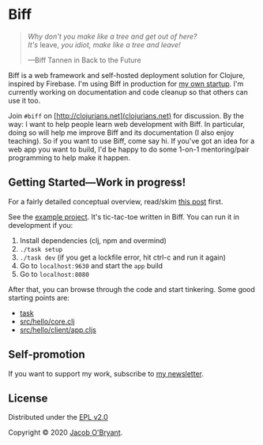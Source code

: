 # Biff

> *Why don't you make like a tree and get out of here?*<br>
> *It's* leave, *you idiot, make like a tree and leave!*
>
> &mdash;Biff Tannen in Back to the Future

Biff is a web framework and self-hosted deployment solution for Clojure,
inspired by Firebase. I'm
using Biff in production for [my own startup](https://findka.com). I'm
currently working on documentation and code cleanup so that others can use it
too.

Join `#biff` on [http://clojurians.net](clojurians.net) for discussion. By the way: I want to help people learn web development with Biff.
In particular, doing so will help me improve Biff and its documentation (I also
enjoy teaching). So if you want to use Biff,
come say hi. If you've got an idea for a web app you want to build, I'd be happy to do some 1-on-1
mentoring/pair programming to help make it happen.

## Getting Started&mdash;Work in progress!

For a fairly detailed conceptual overview, read/skim [this post](https://findka.com/blog/migrating-to-biff/) first.

See the [example project](example/). It's tic-tac-toe written in Biff. You can run it in
development if you:

1. Install dependencies (clj, npm and overmind)
2. `./task setup`
3. `./task dev` (if you get a lockfile error, hit ctrl-c and run it again)
4. Go to `localhost:9630` and start the `app` build
5. Go to `localhost:8080`

After that, you can browse through the code and start tinkering. Some good starting points are:

 - [task](/example/task)
 - [src/hello/core.clj](/example/src/hello/core.clj)
 - [src/hello/client/app.cljs](/example/src/hello/client/app.cljs)

<!--
### New project template

Make a new directory for your app. Put the following in `deps.edn`:

```clojure
{:deps
 {github-jacobobryant/biff
  {:git/url "https://github.com/jacobobryant/biff"
   :tag "HEAD"}}}
```
Then run `clj -Sresolve-tags` to add Biff's latest commit sha to deps.edn.

Now put this in `src/hello/core.clj`:

```clojure
(ns ^:biff hello.core)

(defn start-hello [sys]
  (println "Hello starting")
  (-> sys
    (assoc :foo 3)
    (update :trident.system/stop conj #(println "Hello stopping"))))

(def components
  [{:name :hello/core
    :requires [:biff/init]
    :start start-hello}])
```

Run `clj -m biff.core`. You should get output like this:
```bash
$ clj -m biff.core
23:05:19.763 [main] INFO  crux.hash.jnr - unknown
23:05:19.770 [main] INFO  crux.hash - Using libgcrypt for ID hashing.
23:05:33.716 [main] DEBUG org.jboss.logging - Logging Provider: org.jboss.logging.Slf4jLoggerProvider
Starting :biff.core/toggle-nrepl :biff/init :biff/console :biff/web-server :hello/core
23:05:35.090 INFO  [org.projectodd.wunderboss.web.Web] (main) Registered web context /
Hello starting
System started.
```

From your editor, connect to nrepl on port 7888 and evaluate the following:
```clojure
(:foo @biff.core/system)
=> 3

(biff.util/stop-system @biff.core/system)
=> Hello stopping
=> nil
```

In `src/hello/core.clj`, change `"Hello starting"` to `"Hello again"`. Save the
file and then evaluate `(biff.core/refresh)`.

See [Plugins and config](https://findka.com/blog/migrating-to-biff/#plugins-and-config).

### HTTP routes

 -->



<!--

Biff is a package manager for self-hosted Clojure web apps.

## It's a what?

Biff is a Clojure program that you install on your own virtual private server
(I use DigitalOcean). It provides a web interface with which you can install
Biff apps directly from Github (any repo tagged with the `clj-biff` topic). You
can test it out locally right now by cloning this repo and running
`./template/start-biff.sh`.  (The default admin password is `hey`).

*Biff apps?*

Precisely. Apps are installed by adding them as a git dependency to Biff's
deps.edn file. Biff includes a simple plugin system which makes the apps
discoverable once they're on the classpath. All the apps run in the same JVM
process.

In fact, the core of Biff is just that plugin system, less than 30 lines of
code. Everything else is pluggable. The package manager is itself a Biff app,
though I've bundled it with Biff core for convenience.

## Usage

WIP, come back later.

<!- -
See [How to write a Biff app](/docs/how-to-write-a-biff-app.md).

To install Biff on a DigitalOcean droplet:

1. Create an Ubuntu 18.04 droplet.
2. Point a domain at it (e.g. biff.yourwebsite.com).
3. SSH into the droplet (as root).
4. Clone this repository.
5. Run `./install-biff.sh`.

I'm also planning to see if I can set up a one-click install option.
- ->

## OK, but *why?*

In the move to web application software, we traded away **extensibility** for
**convenience**. But we should have extensibility *and* convenience.

If you store your data on a server you control instead of some company's
server, it becomes much easier to write new programs that operate on your data. No need
to go through an API (if one even exists). It's also easier for
open-source software to flourish: publishing an app is as easy as pushing to a
git repo. You don't have to worry about hosting because everyone self-hosts&mdash;even
non-technical users.

The real kicker is that those effects **compound**. The more extensible
software there is, the more opportunities there will be to extend software.

![](/img/diagram.png)

Just as the software industry shifted from desktop applications to web
applications, I believe it now needs to shift from app-centric servers to
user-centric servers. Biff is an extremely practical way to make that start
happening.

## Status

I'm currently moving [Findka](https://findka.com) from Firebase to Biff.
-->

## Self-promotion

If you want to support my work, subscribe to [my newsletter](https://findka.com/subscribe/).

## License

Distributed under the [EPL v2.0](LICENSE)

Copyright &copy; 2020 [Jacob O'Bryant](https://jacobobryant.com).
